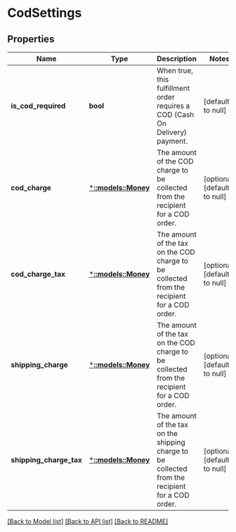 # CodSettings

## Properties
Name | Type | Description | Notes
------------ | ------------- | ------------- | -------------
**is_cod_required** | **bool** | When true, this fulfillment order requires a COD (Cash On Delivery) payment. | [default to null]
**cod_charge** | [***::models::Money**](Money.md) | The amount of the COD charge to be collected from the recipient for a COD order. | [optional] [default to null]
**cod_charge_tax** | [***::models::Money**](Money.md) | The amount of the tax on the COD charge to be collected from the recipient for a COD order. | [optional] [default to null]
**shipping_charge** | [***::models::Money**](Money.md) | The amount of the tax on the COD charge to be collected from the recipient for a COD order. | [optional] [default to null]
**shipping_charge_tax** | [***::models::Money**](Money.md) | The amount of the tax on the shipping charge to be collected from the recipient for a COD order. | [optional] [default to null]

[[Back to Model list]](../README.md#documentation-for-models) [[Back to API list]](../README.md#documentation-for-api-endpoints) [[Back to README]](../README.md)


